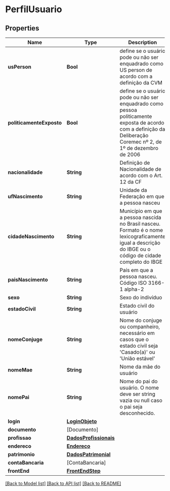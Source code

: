 # PerfilUsuario

## Properties
Name | Type | Description | Notes
------------ | ------------- | ------------- | -------------
**usPerson** | **Bool** | define se o usuário pode ou não ser enquadrado como US person de acordo com a definição da CVM | [optional] [default to false]
**politicamenteExposto** | **Bool** | define se o usuário pode ou não ser enquadrado como pessoa politicamente exposta de acordo com a definição da Deliberação Coremec nº 2, de 1º de dezembro de 2006 | [optional] [default to false]
**nacionalidade** | **String** | Definição de Nacionalidade de acordo com o Art. 12 da CF | [optional] 
**ufNascimento** | **String** | Unidade da Federação em que a pessoa nasceu | [optional] 
**cidadeNascimento** | **String** | Município em que a pessoa nascida no Brasil nasceu. Formato é o nome lexicograficamente igual a descrição do IBGE ou o código de cidade completo do IBGE | [optional] 
**paisNascimento** | **String** | País em que a pessoa nasceu. Código ISO 3166-1 alpha-2 | [optional] 
**sexo** | **String** | Sexo do indivíduo | [optional] 
**estadoCivil** | **String** | Estado civil do usuário | [optional] 
**nomeConjuge** | **String** | Nome do conjuge ou companheiro, necessário em casos que o estado civil seja &#39;Casado(a)&#39; ou &#39;União estável&#39; | [optional] 
**nomeMae** | **String** | Nome da mãe do usuário | 
**nomePai** | **String** | Nome do pai do usuário. O nome deve ser string vazia ou null caso o pai seja desconhecido. | [optional] 
**login** | [**LoginObjeto**](LoginObjeto.md) |  | [optional] 
**documento** | [Documento] |  | 
**profissao** | [**DadosProfissionais**](DadosProfissionais.md) |  | [optional] 
**endereco** | [**Endereco**](Endereco.md) |  | 
**patrimonio** | [**DadosPatrimonial**](DadosPatrimonial.md) |  | [optional] 
**contaBancaria** | [ContaBancaria] |  | [optional] 
**frontEnd** | [**FrontEndStep**](FrontEndStep.md) |  | [optional] 

[[Back to Model list]](../README.md#documentation-for-models) [[Back to API list]](../README.md#documentation-for-api-endpoints) [[Back to README]](../README.md)


